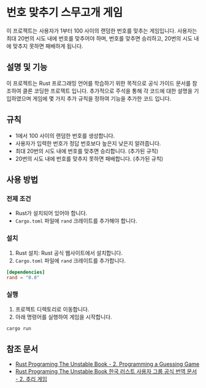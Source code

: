# 번호 맞추기 스무고개 게임

이 프로젝트는 사용자가 1부터 100 사이의 랜덤한 번호를 맞추는 게임입니다. 사용자는 최대 20번의 시도 내에 번호를 맞추어야 하며, 번호를 맞추면 승리하고, 20번의 시도 내에 맞추지 못하면 패배하게 됩니다.

## 설명 및 기능

이 프로젝트는 Rust 프로그래밍 언어를 학습하기 위한 목적으로 공식 가이드 문서를 참조하여 클론 코딩한 프로젝트 입니다.
추가적으로 주석을 통해 각 코드에 대한 설명을 기입하였으며 게임에 몇 가지 추가 규칙을 정하여 기능을 추가한 코드 입니다.

## 규칙
* 1에서 100 사이의 랜덤한 번호를 생성합니다.
* 사용자가 입력한 번호가 정답 번호보다 높은지 낮은지 알려줍니다.
* 최대 20번의 시도 내에 번호를 맞추면 승리합니다. (추가된 규칙)
* 20번의 시도 내에 번호를 맞추지 못하면 패배합니다. (추가된 규칙)

## 사용 방법

### 전제 조건

* Rust가 설치되어 있어야 합니다.
* `Cargo.toml` 파일에 `rand` 크레이트를 추가해야 합니다.

### 설치

1. Rust 설치: Rust 공식 웹사이트에서 설치합니다.
2. `Cargo.toml` 파일에 `rand` 크레이트를 추가합니다.

```toml
[dependencies]
rand = "0.8"
```

### 실행

1. 프로젝트 디렉토리로 이동합니다.
2. 아래 명령어를 실행하여 게임을 시작합니다.

```sh
cargo run
```

## 참조 문서
* [Rust Programing The Unstable Book - 2. Programming a Guessing Game](https://doc.rust-lang.org/stable/book/ch02-00-guessing-game-tutorial.html)
* [Rust Programing The Unstable Book 한국 러스트 사용자 그룹 공식 번역 문서 - 2. 추리 게임](https://doc.rust-kr.org/ch02-00-guessing-game-tutorial.html)